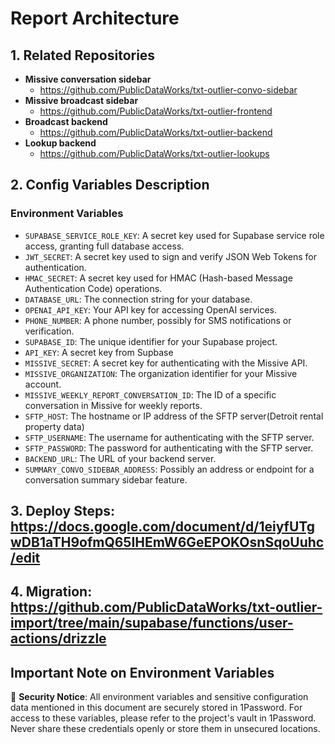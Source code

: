 # Report Architecture

## 1. Related Repositories

- **Missive conversation sidebar**
  - https://github.com/PublicDataWorks/txt-outlier-convo-sidebar
- **Missive broadcast sidebar**
  - https://github.com/PublicDataWorks/txt-outlier-frontend
- **Broadcast backend**
  - https://github.com/PublicDataWorks/txt-outlier-backend
- **Lookup backend**
  - https://github.com/PublicDataWorks/txt-outlier-lookups

## 2. Config Variables Description

### Environment Variables

- `SUPABASE_SERVICE_ROLE_KEY`: A secret key used for Supabase service role access, granting full database access.
- `JWT_SECRET`: A secret key used to sign and verify JSON Web Tokens for authentication.
- `HMAC_SECRET`: A secret key used for HMAC (Hash-based Message Authentication Code) operations.
- `DATABASE_URL`: The connection string for your database.
- `OPENAI_API_KEY`: Your API key for accessing OpenAI services.
- `PHONE_NUMBER`: A phone number, possibly for SMS notifications or verification.
- `SUPABASE_ID`: The unique identifier for your Supabase project.
- `API_KEY`: A secret key from Supbase
- `MISSIVE_SECRET`: A secret key for authenticating with the Missive API.
- `MISSIVE_ORGANIZATION`: The organization identifier for your Missive account.
- `MISSIVE_WEEKLY_REPORT_CONVERSATION_ID`: The ID of a specific conversation in Missive for weekly reports.
- `SFTP_HOST`: The hostname or IP address of the SFTP server(Detroit rental property data)
- `SFTP_USERNAME`: The username for authenticating with the SFTP server.
- `SFTP_PASSWORD`: The password for authenticating with the SFTP server.
- `BACKEND_URL`: The URL of your backend server.
- `SUMMARY_CONVO_SIDEBAR_ADDRESS`: Possibly an address or endpoint for a conversation summary sidebar feature.

## 3. Deploy Steps: https://docs.google.com/document/d/1eiyfUTgwDB1aTH9ofmQ65IHEmW6GeEPOKOsnSqoUuhc/edit

## 4. Migration: https://github.com/PublicDataWorks/txt-outlier-import/tree/main/supabase/functions/user-actions/drizzle

## Important Note on Environment Variables
🔐 **Security Notice**: 
All environment variables and sensitive configuration data mentioned in this document are securely stored in 1Password. For access to these variables, please refer to the project's vault in 1Password. Never share these credentials openly or store them in unsecured locations.
